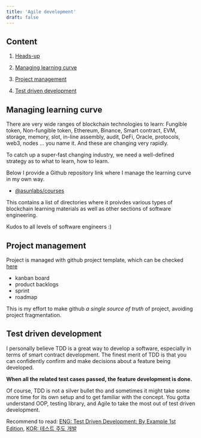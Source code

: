 ```yaml
---
title: 'Agile development'
draft: false
---
```


## Content

1. [Heads-up](#heads-up)

1. [Managing learning curve](#managing-learning-curve)

1. [Project management](#project-management)

1. [Test driven development](#test-driven-development)

## Managing learning curve

There are very wide ranges of blockchain technologies to learn: Fungible token, Non-fungible token, Ethereum, Binance, Smart contract,
EVM, storage, memory, slot, in-line assembly, audit, DeFi, Oracle, protocols, web3, nodes ... you name it. And these are changing very rapidly.

To catch up a super-fast changing industry, we need a well-defined strategy as to what to learn, how to learn.

Below I provide a Github repository link where I manage the learning curve in my own way.

- [@asunlabs/courses](https://github.com/asunlabs/courses)

This contains a list of directories where it proivdes various types of blockchain learning materials as well as other sections of software engineering.

Kudos to all levels of software engineers :)

## Project management

Project is managed with github project template, which can be checked [here](https://github.com/orgs/asunlabs/projects/3)

- kanban board
- product backlogs
- sprint
- roadmap

This is my effort to make github _a single source of truth_ of project, avoiding project fragmentation.

## Test driven development

I personally believe TDD is a great way to develop a software, especially in terms of smart contract development. The finest merit of TDD is that you can confidently confirm and make decisions about a feature being developed.

**When all the related test cases passed, the feature development is done.**

Of course, TDD is not a silver bullet tho and sometimes it might take some more time for its own setup and to get familiar with the concept. You gotta understand OOP, testing library, and Agile to take the most out of test driven development.

Recommend to read: [ENG: Test Driven Development: By Example 1st Edition](https://www.amazon.com/Test-Driven-Development-Kent-Beck/dp/0321146530), [KOR: 테스트 주도 개발](https://book.interpark.com/product/BookDisplay.do?_method=detail&sc.prdNo=214078987&gclid=CjwKCAjwsMGYBhAEEiwAGUXJafsgZRaNaFkGrI7bX9ZSQIVAjKwX30-eSFm9VC5HRvgjm-07rzsF5xoCLBIQAvD_BwE)
